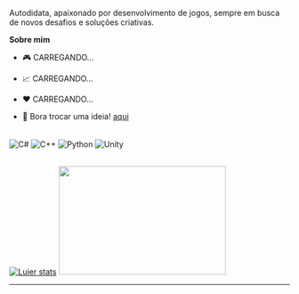 

Autodidata, apaixonado por desenvolvimento de jogos, sempre em busca de novos desafios e soluções criativas.

**Sobre mim**

- 🎮 CARREGANDO...

- 📈 CARREGANDO...

- ❤️ CARREGANDO...

- 💬 Bora trocar uma ideia! [aqui](https://www.instagram.com/luier_/#)

<div style="display: inline_block; margin-right: 5px;"><br/>
  <img align="center" alt="C#" src="https://img.icons8.com/fluency/36/c-sharp-logo.png"/>
  <img align="center" alt="C++" src="https://img.icons8.com/color/36/c-plus-plus-logo.png"/>
  <img align="center" alt="Python" src="https://img.icons8.com/color/36/python--v1.png"/>
  <img align="center" alt="Unity" src="https://raw.githubusercontent.com/lucasoliveiradasilva/readme-assets/main/Uicon.png"/>
  </div><br/>

[![Luier stats](https://github-readme-stats.vercel.app/api?username=lucasoliveiradasilva&show_icons=true&theme=github_dark&locale=pt-br)](https://github.com/anuraghazra/github-readme-stats)
<img src="https://github-readme-stats.vercel.app/api/top-langs/?username=lucasoliveiradasilva&show_icons=true&theme=github_dark&locale=pt-br&langs_count=5" width="300" height="195"/>

---


